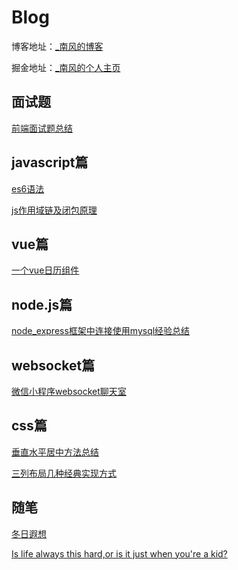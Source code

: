 # Blog

博客地址：[_南风的博客](http://blog.yisujin.cn)

掘金地址：[_南风的个人主页](https://juejin.im/user/5ad0a12d5188255c620f7fc9)

## 面试题
[前端面试题总结](https://github.com/lihao336991/blog/blob/master/_posts/%E9%9D%A2%E8%AF%95%E9%A2%98.md)


<!-- ## 算法和数据结构 -->

## javascript篇

[es6语法](https://github.com/lihao336991/blog/blob/master/_posts/ES6%E8%AF%AD%E6%B3%95.md)

[js作用域链及闭包原理](https://github.com/lihao336991/blog/blob/master/_posts/2018-12-17.md)

## vue篇

[一个vue日历组件](https://github.com/lihao336991/vue-calendar)

## node.js篇

[node_express框架中连接使用mysql经验总结](https://github.com/lihao336991/blog/blob/master/_posts/node-express-mysql%E6%9C%8D%E5%8A%A1%E7%AB%AF%E5%BC%80%E5%8F%91%E7%BB%8F%E9%AA%8C.md)

## websocket篇

[微信小程序websocket聊天室](https://github.com/lihao336991/wx-websocket)

## css篇

[垂直水平居中方法总结](https://github.com/lihao336991/blog/blob/master/_posts/%E5%9E%82%E7%9B%B4%E6%B0%B4%E5%B9%B3%E5%B1%85%E4%B8%AD%E6%96%B9%E6%B3%95%E6%80%BB%E7%BB%93.md)

[三列布局几种经典实现方式](https://github.com/lihao336991/blog/blob/master/_posts/%E4%B8%89%E5%88%97%E5%B8%83%E5%B1%80.md)

## 随笔

[冬日遐想](https://github.com/lihao336991/blog/blob/master/_posts/%E5%86%AC%E6%97%A5%E9%81%90%E6%83%B3.md)

[Is life always this hard,or is it just when you're a kid?](https://github.com/lihao336991/blog/blob/master/_posts/2018-11-28.md)